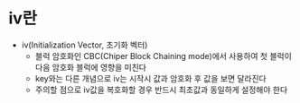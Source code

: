 # iv란

- iv(Initialization Vector, 초기화 벡터)
  - 블럭 암호화인 CBC(Chiper Block Chaining mode)에서 사용하여 첫 블럭이 다음 암호화 블럭에 영향을 미친다
  - key와는 다른 개념으로 iv는 시작시 값과 암호화 후 값을 보면 달라진다
  - 주의할 점으로 iv값을 복호화할 경우 반드시 최초값과 동일하게 설정해야 한다

